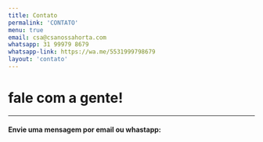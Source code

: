 ```yaml
---
title: Contato
permalink: 'CONTATO'
menu: true
email: csa@csanossahorta.com
whatsapp: 31 99979 8679
whatsapp-link: https://wa.me/5531999798679
layout: 'contato'
---
```


# fale com a gente!

---




#### Envie uma mensagem por email ou whastapp: 




